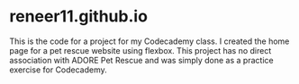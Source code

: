 # reneer11.github.io
This is the code for a project for my Codecademy class. I created the home page for a pet rescue website using flexbox.
This project has no direct association with ADORE Pet Rescue and was simply done as a practice exercise for Codecademy.
